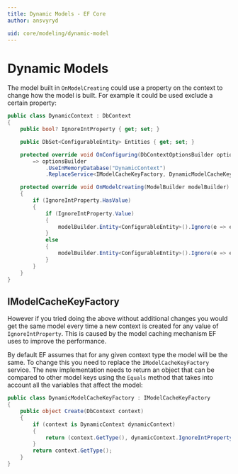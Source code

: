 ```yaml
---
title: Dynamic Models - EF Core
author: ansvyryd

uid: core/modeling/dynamic-model
---
```

# Dynamic Models

The model built in `OnModelCreating` could use a property on the context to change how the model is built. For example it could be used exclude a certain property:

<!-- [!code-csharp[Main](samples/core/DynamicModel/DynamicContext.cs?range=6-31)] -->
``` csharp
public class DynamicContext : DbContext
{
    public bool? IgnoreIntProperty { get; set; }

    public DbSet<ConfigurableEntity> Entities { get; set; }

    protected override void OnConfiguring(DbContextOptionsBuilder optionsBuilder)
        => optionsBuilder
            .UseInMemoryDatabase("DynamicContext")
            .ReplaceService<IModelCacheKeyFactory, DynamicModelCacheKeyFactory>();

    protected override void OnModelCreating(ModelBuilder modelBuilder)
    {
        if (IgnoreIntProperty.HasValue)
        {
            if (IgnoreIntProperty.Value)
            {
                modelBuilder.Entity<ConfigurableEntity>().Ignore(e => e.IntProperty);
            }
            else
            {
                modelBuilder.Entity<ConfigurableEntity>().Ignore(e => e.StringProperty);
            }
        }
    }
}
```

## IModelCacheKeyFactory
However if you tried doing the above without additional changes you would get the same model every time a new context is created for any value of `IgnoreIntProperty`. This is caused by the model caching mechanism EF uses to improve the performance.

By default EF assumes that for any given context type the model will be the same. To change this you need to replace the `IModelCacheKeyFactory` service. The new implementation needs to return an object that can be compared to other model keys using the `Equals` method that takes into account all the variables that affect the model:

<!-- [!code-csharp[Main](samples/core/DynamicModel/DynamicModelCacheKeyFactory.cs?range=6-16)] -->
``` csharp
public class DynamicModelCacheKeyFactory : IModelCacheKeyFactory
{
    public object Create(DbContext context)
    {
        if (context is DynamicContext dynamicContext)
        {
            return (context.GetType(), dynamicContext.IgnoreIntProperty);
        }
        return context.GetType();
    }
}
```
